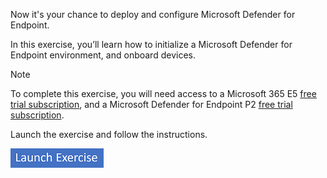 Now it's your chance to deploy and configure Microsoft Defender for Endpoint. 

In this exercise, you’ll learn how to initialize a Microsoft Defender for Endpoint environment, and onboard devices.

> [!NOTE]
> To complete this exercise, you will need access to a Microsoft 365 E5 [free trial subscription](https://learn.microsoft.com/microsoft-365/commerce/try-or-buy-microsoft-365?view=o365-worldwide#try-a-free-trial-subscription), and a Microsoft Defender for Endpoint P2 [free trial subscription](https://go.microsoft.com/fwlink/p/?linkid=2225630&clcid=0x409&culture=en-us&country=us).

Launch the exercise and follow the instructions.

[![Button to launch exercise.](../media/launch-exercise.png)](https://microsoftlearning.github.io/Defend-against-cyberthreats-Microsoft-Defender-XDR/Instructions/Labs/LAB_02_Deploy_Defender_Endpoint.html)
